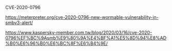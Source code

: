CVE-2020-0796

https://meterpreter.org/cve-2020-0796-new-wormable-vulnerability-in-smbv3-alert/

https://www.kaspersky-member.com.tw/blog/2020/03/16/cve-2020-0796%EF%BC%9Asmb%E9%80%9A%E4%BF%A1%E5%8D%94%E8%AD%B0%E6%96%B0%E6%BC%8F%E6%B4%9E/
